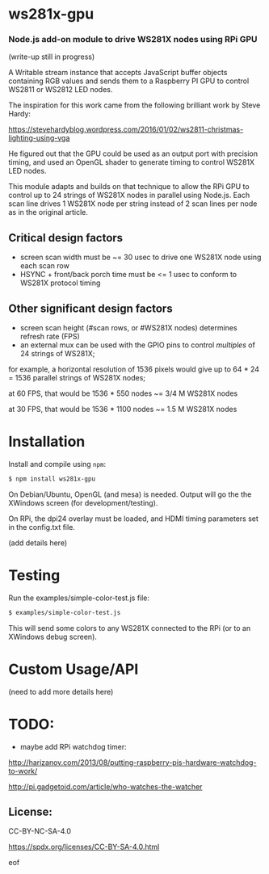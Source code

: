 ws281x-gpu
==========
### Node.js add-on module to drive WS281X nodes using RPi GPU
(write-up still in progress)

A Writable stream instance that accepts JavaScript buffer objects containing RGB values and sends them to a Raspberry PI GPU to control WS2811 or WS2812 LED nodes.

The inspiration for this work came from the following brilliant work by Steve Hardy:

https://stevehardyblog.wordpress.com/2016/01/02/ws2811-christmas-lighting-using-vga

He figured out that the GPU could be used as an output port with precision timing, and used an OpenGL shader to generate timing to control WS281X LED nodes.

This module adapts and builds on that technique to allow the RPi GPU to control up to 24 strings of WS281X nodes in parallel using Node.js.
Each scan line drives 1 WS281X node per string instead of 2 scan lines per node as in the original article.

Critical design factors
-----------------------
* screen scan width must be ~= 30 usec to drive one WS281X node using each scan row
* HSYNC + front/back porch time must be <= 1 usec to conform to WS281X protocol timing

Other significant design factors
--------------------------------
* screen scan height (#scan rows, or #WS281X nodes) determines refresh rate (FPS)
* an external mux can be used with the GPIO pins to control *multiples* of 24 strings of WS281X;

for example, a horizontal resolution of 1536 pixels would give up to 64 * 24 = 1536 parallel strings of WS281X nodes;

at 60 FPS, that would be 1536 * 550 nodes ~= 3/4 M WS281X nodes

at 30 FPS, that would be 1536 * 1100 nodes ~= 1.5 M WS281X nodes

Installation
============
Install and compile using `npm`:
``` bash
$ npm install ws281x-gpu
```

On Debian/Ubuntu, OpenGL (and mesa) is needed.  Output will go the the XWindows screen (for development/testing).

On RPi, the dpi24 overlay must be loaded, and HDMI timing parameters set in the config.txt file.

(add details here)

Testing
=======
Run the examples/simple-color-test.js file:
``` bash
$ examples/simple-color-test.js
```

This will send some colors to any WS281X connected to the RPi (or to an XWindows debug screen).

Custom Usage/API
================
(need to add more details here)

TODO:
=====
* maybe add RPi watchdog timer:

http://harizanov.com/2013/08/putting-raspberry-pis-hardware-watchdog-to-work/

http://pi.gadgetoid.com/article/who-watches-the-watcher

License:
--------
CC-BY-NC-SA-4.0

https://spdx.org/licenses/CC-BY-SA-4.0.html

eof
